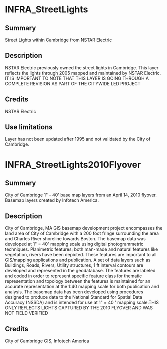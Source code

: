 # INFRA_StreetLights #
## Summary ##
Street Lights within Cambridge from NSTAR Electric

## Description ##
NSTAR Electric previously owned the street lights in Cambridge. This layer reflects the lights through 2005 mapped and maintained by NSTAR Electric. IT IS IMPORTANT TO NOTE THAT THIS LAYER IS GOING THROUGH A COMPLETE REVISION AS PART OF THE CITYWIDE LED PROJECT

## Credits ##
NSTAR Electric

## Use limitations ##
Layer has not been updated after 1995 and not validated by the City of Cambridge.

# INFRA_StreetLights2010Flyover #
## Summary ##
City of Cambridge 1" - 40' base map layers from an April 14, 2010 flyover. Basemap layers created by Infotech America.

## Description ##
City of Cambridge, MA GIS basemap development project encompasses the land area of City of Cambridge with a 200 foot fringe surrounding the area and Charles River shoreline towards Boston. The basemap data was developed at 1" = 40' mapping scale using digital photogrammetric techniques. Planimetric features; both man-made and natural features like vegetation, rivers have been depicted. These features are important to all GIS/mapping applications and publication. A set of data layers such as Buildings, Roads, Rivers, Utility structures, 1 ft interval contours are developed and represented in the geodatabase. The features are labeled and coded in order to represent specific feature class for thematic representation and topology between the features is maintained for an accurate representation at the 1:40 mapping scale for both publication and analysis. The basemap data has been developed using procedures designed to produce data to the National Standard for Spatial Data Accuracy (NSSDA) and is intended for use at 1" = 40 ' mapping scale.THIS ONLY REFLECTS LIGHTS CAPTURED BY THE 2010 FLYOVER AND WAS NOT FIELD VERIFIED

## Credits ##
City of Cambridge GIS, Infotech America

